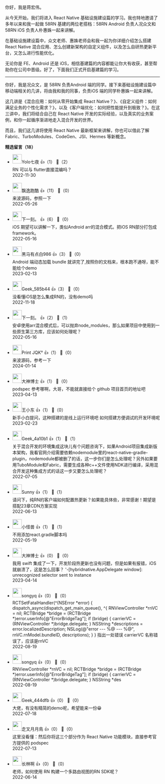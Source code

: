 你好，我是蒋宏伟。

从今天开始，我们将进入 React Native 基础设施建设篇的学习。我也特地邀请了多年以来和我一起做 58RN 基建的两位老搭档：58RN Android 负责人况众文和58RN iOS 负责人朴惠姝一起来讲解。

在基础设施建设篇中，众文老师、惠姝老师会和我一起为你详细介绍怎么搭建 React Native 混合应用、怎么创建新架构的自定义组件，以及怎么自研热更新平台，又怎么进行性能优化。

无论你是 FE、Android 还是 iOS，相信基建篇的内容都能让你大有收获，甚至帮助你在公司中晋级。好了，下面我们正式开启基建篇的学习。

* * *

你好，我是况众文，是 58RN 负责Android 端的同学。接下来基础设施建设篇中移动端相关的几讲，将由我和我的同事，负责iOS 端的同学朴惠姝一起来讲解。

这几讲是《混合应用：如何从零开始集成 React Native？》、《自定义组件：如何满足业务的个性化需求？》，以及《客户端优化：如何把性能提升到极致？》。在这三讲中，我们将结合自己在 React Native 开发的实际经验，以及真实的业务案例，和你一起循序渐进地走入混合开发的世界。

而且，我们这几讲将使用 React Native 最新框架来讲解，你也可以借此了解 Fabric、TurboModules、CodeGen、JSI、Hermes 等新概念。
<div><strong>精选留言（18）</strong></div><ul>
<li><img src="https://static001.geekbang.org/account/avatar/00/0f/de/c7/26485903.jpg" width="30px"><span>Yolo七夜</span> 👍（1） 💬（2）<div>RN 可以与 flutter直接混编吗？</div>2022-11-30</li><br/><li><img src="https://static001.geekbang.org/account/avatar/00/1f/9b/d7/13d8bf91.jpg" width="30px"><span>飘逸跑酷</span> 👍（11） 💬（0）<div>来波源码，参照一下</div>2022-05-26</li><br/><li><img src="https://thirdqq.qlogo.cn/qqapp/101423631/0FD57A9C0C5BFBDA3DA69AE26B3514FB/100" width="30px"><span>下一刻。</span> 👍（6） 💬（0）<div>iOS 期望可以讲解一下，类似Android arr的混合模式。把iOS RN部分打包成framework。</div>2022-05-16</li><br/><li><img src="https://static001.geekbang.org/account/avatar/00/11/d7/bd/50d98f9e.jpg" width="30px"><span>黑马有点白986</span> 👍（3） 💬（0）<div>Android 端动态加载 bundle 就讲完了,按照你的文档来，根本跑不通呀，能不能给个demo</div>2023-02-13</li><br/><li><img src="" width="30px"><span>Geek_585b44</span> 👍（3） 💬（0）<div>没看懂iOS是怎么集成RN的，没有demo吗</div>2022-11-18</li><br/><li><img src="https://thirdqq.qlogo.cn/qqapp/101423631/0FD57A9C0C5BFBDA3DA69AE26B3514FB/100" width="30px"><span>下一刻。</span> 👍（2） 💬（1）<div>安卓使用arr混合模式后，可以抛弃node_modules，那么如果项目中使用到一些原生第三方库，应该如何处理呢？</div>2022-05-16</li><br/><li><img src="https://static001.geekbang.org/account/avatar/00/1f/f2/6e/6f621806.jpg" width="30px"><span>Print JQK°</span> 👍（1） 💬（0）<div>来波源码，参考一下</div>2024-01-14</li><br/><li><img src="https://static001.geekbang.org/account/avatar/00/12/3c/88/6bef27d6.jpg" width="30px"><span>大神博士</span> 👍（1） 💬（0）<div>podspec 参考哪啊，大哥，不能就直接给个 github 项目首页的地址吧</div>2023-04-13</li><br/><li><img src="https://static001.geekbang.org/account/avatar/00/17/16/4d/a2f34fe1.jpg" width="30px"><span>王小东</span> 👍（1） 💬（0）<div>新手小白提问，这种搭建的是线上运行环境吧 如何搭建方便调试的开发环境呢</div>2023-02-23</li><br/><li><img src="https://thirdwx.qlogo.cn/mmopen/vi_32/Q0j4TwGTfTISicpsLbj7rPDKW5HpUVExAT3ljKKVHvMSgFm3hWzZBSFiaHNteUuuicEdySFopjL0U4FQJb7PxkBicQ/132" width="30px"><span>Geek_4a10b1</span> 👍（1） 💬（1）<div>关于混合开发的环境集成这块儿有个问题咨询下，如果Android项目集成新版本架构，我看官网介绍需要依赖nodemodule里的react-native-gradle-plugin，nodemodule都被删了的话，这一步你们是怎么处理呢？另外如果要用TuboModule和Fabric，需要生成各种c++文件使用NDK进行编译，采用混合开发这种集成方式的话这一步又要怎么处理呢？</div>2022-07-05</li><br/><li><img src="https://static001.geekbang.org/account/avatar/00/19/70/1d/c59e0b59.jpg" width="30px"><span>Sunny</span> 👍（1） 💬（1）<div>请问下，纯RN的客户端如何配置热更新？如果能具体些，非常感谢！期望是搭配23章CDN方案实现</div>2022-06-13</li><br/><li><img src="http://thirdwx.qlogo.cn/mmopen/vi_32/Q0j4TwGTfTIdLUtkvdNcLalw2PUxJaXY7Giacj4ZnGSPPTJkauHpoSG1jurGxxFXXf5zV52r1oRLzOuEBdmdGEA/132" width="30px"><span>小怪兽</span> 👍（1） 💬（1）<div>不用添加react.gradle脚本吗</div>2022-05-19</li><br/><li><img src="https://static001.geekbang.org/account/avatar/00/12/3c/88/6bef27d6.jpg" width="30px"><span>大神博士</span> 👍（0） 💬（0）<div>我用 swift 集成了一下，开发阶段热更新也没有问题，但是如果有报错，iOS 就崩溃了，这是怎么回事？
&#39;-[hybridnative.AppDelegate window]: unrecognized selector sent to instance</div>2023-04-14</li><br/><li><img src="https://thirdwx.qlogo.cn/mmopen/vi_32/Q0j4TwGTfTLib4GiaK4KB3UvnnzIkMAD4QzKBAkOzdntPwsb8RX1xjHYgr2w0GLWhmoPdwy3iby3zOHbeTBR2DgRQ/132" width="30px"><span>songyq</span> 👍（0） 💬（0）<div> RCTSetFatalHandler(^(NSError *error) {
    dispatch_async(dispatch_get_main_queue(), ^{
        RNViewController *rnVC = nil;
        RCTBridge *bridge = (RCTBridge *)error.userInfo[@&quot;ErrorBridgeTag&quot;];
        if (bridge) {
           carrierVC = (RNViewController *)bridge.delegate;
        }
        NSString *descriptions = error.localizedDescription;
        NSLog(@&quot;error --- %@ --- %@&quot;, rnVC.rnModel.bundleID, descriptions);
    }
}
指出一处错误
carrierVC 名称错误了，应该是rnVC</div>2022-08-19</li><br/><li><img src="https://thirdwx.qlogo.cn/mmopen/vi_32/Q0j4TwGTfTLib4GiaK4KB3UvnnzIkMAD4QzKBAkOzdntPwsb8RX1xjHYgr2w0GLWhmoPdwy3iby3zOHbeTBR2DgRQ/132" width="30px"><span>songyq</span> 👍（0） 💬（0）<div>RNViewController *rnVC = nil; RCTBridge *bridge = (RCTBridge *)error.userInfo[@&quot;ErrorBridgeTag&quot;]; if (bridge) { carrierVC = (RNViewController *)bridge.delegate; } NSString *des</div>2022-08-19</li><br/><li><img src="" width="30px"><span>Geek_444dfb</span> 👍（0） 💬（0）<div>大佬，有没有精简的demo呢，希望能来一份😁</div>2022-07-18</li><br/><li><img src="https://static001.geekbang.org/account/avatar/00/11/14/45/788e2e12.jpg" width="30px"><span>赱叉月月鳥</span> 👍（0） 💬（0）<div>这里没看懂：然后你将这三个部分作为 React Native 功能模块，直接参考官方提供的 podspec</div>2022-07-13</li><br/><li><img src="https://static001.geekbang.org/account/avatar/00/1a/0e/df/a64b3146.jpg" width="30px"><span>长林啊</span> 👍（0） 💬（0）<div>老师，如何使用 RN 构建一个多路由视图的RN SDK呢？
</div>2022-06-14</li><br/>
</ul>